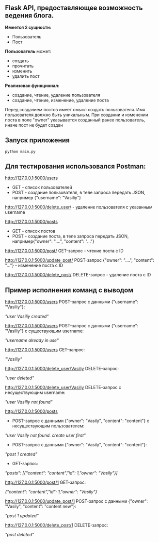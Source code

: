 ## Flask API, предоставляющее возможность ведения блога.
**Имеется 2 сущности:**
- Пользователь
- Пост

**Пользователь** может:
- создать
- прочитать
- изменить
- удалить пост

**Реализован функционал:**
- создание, чтение, удаление пользователя
- создание, чтение, изменение, удаление поста

Перед созданием постов имеет смысл создать пользователя.
Имя пользователя должно быть уникальным.
При создании и изменении поста в поле "owner" указывается созданный ранее пользователь, иначе пост не будет создан

## Запуск приложения

```
python main.py
```
 
## Для тестирования использовался Postman:

http://127.0.0.1:5000/users 
- GET - список пользователей
- POST - создание пользователя, в теле запроса передать JSON, например {"username": "Vasiliy"}

http://127.0.0.1:5000/delete_user/<username> - удаление пользователя с указанным username

http://127.0.0.1:5000/posts 
- GET - список постов
- POST - создание поста, в теле запроса передать JSON, например{"owner": "....", "content": "..."}

http://127.0.0.1:5000/post/<ID>  GET-запрос - чтение поста с ID 

http://127.0.0.1:5000/update_post/<ID>  POST-запрос {"owner": "....", "content": "..."} - изменение поста с ID

http://127.0.0.1:5000/delete_post/<ID>  DELETE-запрос - удаление поста с ID


## Пример исполнения команд с выводом


http://127.0.0.1:5000/users  POST-запрос с данными {"username": "Vasiliy"}:

*"user Vasiliy created"*

http://127.0.0.1:5000/users  POST-запрос с данными {"username": "Vasiliy"} с существующим username:

*"username already in use"*

http://127.0.0.1:5000/users  GET-запрос:

*"Vasiliy"*

http://127.0.0.1:5000/delete_user/Vasiliy DELETE-запрос:

*"user deleted"*

http://127.0.0.1:5000/delete_user/Vasiliy DELETE-запрос с несуществующим username:

*"user Vasiliy not found"*

http://127.0.0.1:5000/posts 
- POST-запрос с данными {"owner": "Vasily", "content": "content"} с несуществующим пользователем:

*"user Vasily not found. create user first"*
- POST-запрос с данными {"owner": "Vasily", "content": "content"}: 

*"post 1 created"*

- GET-зарпос:

*"posts": [{"content": "content","id": 1,"owner": "Vasily"}]*

http://127.0.0.1:5000/post/1  GET-запрос:

*{"content": "content","id": 1,"owner": "Vasily"}*

http://127.0.0.1:5000/update_post/1  POST-запрос с данными {"owner": "Vasily", "content": "content new"}:

*"post 1 updated"*

http://127.0.0.1:5000/delete_post/1  DELETE-запрос:

*"post deleted"*

